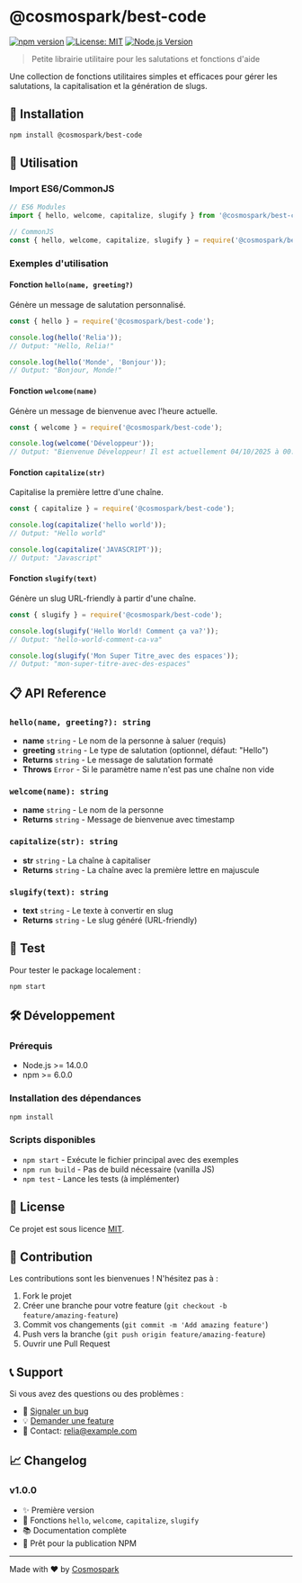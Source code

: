 # @cosmospark/best-code

[![npm version](https://badge.fury.io/js/%40cosmospark%2Fbest-code.svg)](https://badge.fury.io/js/%40cosmospark%2Fbest-code)
[![License: MIT](https://img.shields.io/badge/License-MIT-yellow.svg)](https://opensource.org/licenses/MIT)
[![Node.js Version](https://img.shields.io/badge/node-%3E%3D14.0.0-brightgreen)](https://nodejs.org/)

> Petite librairie utilitaire pour les salutations et fonctions d'aide

Une collection de fonctions utilitaires simples et efficaces pour gérer les salutations, la capitalisation et la génération de slugs.

## 🚀 Installation

```bash
npm install @cosmospark/best-code
```

## 📖 Utilisation

### Import ES6/CommonJS

```javascript
// ES6 Modules
import { hello, welcome, capitalize, slugify } from '@cosmospark/best-code';

// CommonJS
const { hello, welcome, capitalize, slugify } = require('@cosmospark/best-code');
```

### Exemples d'utilisation

#### Fonction `hello(name, greeting?)`

Génère un message de salutation personnalisé.

```javascript
const { hello } = require('@cosmospark/best-code');

console.log(hello('Relia'));
// Output: "Hello, Relia!"

console.log(hello('Monde', 'Bonjour'));
// Output: "Bonjour, Monde!"
```

#### Fonction `welcome(name)`

Génère un message de bienvenue avec l'heure actuelle.

```javascript
const { welcome } = require('@cosmospark/best-code');

console.log(welcome('Développeur'));
// Output: "Bienvenue Développeur! Il est actuellement 04/10/2025 à 00:37:59"
```

#### Fonction `capitalize(str)`

Capitalise la première lettre d'une chaîne.

```javascript
const { capitalize } = require('@cosmospark/best-code');

console.log(capitalize('hello world'));
// Output: "Hello world"

console.log(capitalize('JAVASCRIPT'));
// Output: "Javascript"
```

#### Fonction `slugify(text)`

Génère un slug URL-friendly à partir d'une chaîne.

```javascript
const { slugify } = require('@cosmospark/best-code');

console.log(slugify('Hello World! Comment ça va?'));
// Output: "hello-world-comment-ca-va"

console.log(slugify('Mon Super Titre_avec des espaces'));
// Output: "mon-super-titre-avec-des-espaces"
```

## 📋 API Reference

### `hello(name, greeting?): string`

- **name** `string` - Le nom de la personne à saluer (requis)
- **greeting** `string` - Le type de salutation (optionnel, défaut: "Hello")
- **Returns** `string` - Le message de salutation formaté
- **Throws** `Error` - Si le paramètre name n'est pas une chaîne non vide

### `welcome(name): string`

- **name** `string` - Le nom de la personne
- **Returns** `string` - Message de bienvenue avec timestamp

### `capitalize(str): string`

- **str** `string` - La chaîne à capitaliser
- **Returns** `string` - La chaîne avec la première lettre en majuscule

### `slugify(text): string`

- **text** `string` - Le texte à convertir en slug
- **Returns** `string` - Le slug généré (URL-friendly)

## 🧪 Test

Pour tester le package localement :

```bash
npm start
```

## 🛠️ Développement

### Prérequis

- Node.js >= 14.0.0
- npm >= 6.0.0

### Installation des dépendances

```bash
npm install
```

### Scripts disponibles

- `npm start` - Exécute le fichier principal avec des exemples
- `npm run build` - Pas de build nécessaire (vanilla JS)
- `npm test` - Lance les tests (à implémenter)

## 📄 License

Ce projet est sous licence [MIT](LICENSE).

## 🤝 Contribution

Les contributions sont les bienvenues ! N'hésitez pas à :

1. Fork le projet
2. Créer une branche pour votre feature (`git checkout -b feature/amazing-feature`)
3. Commit vos changements (`git commit -m 'Add amazing feature'`)
4. Push vers la branche (`git push origin feature/amazing-feature`)
5. Ouvrir une Pull Request

## 📞 Support

Si vous avez des questions ou des problèmes :

- 🐛 [Signaler un bug](https://github.com/cosmospark/best-code/issues)
- 💡 [Demander une feature](https://github.com/cosmospark/best-code/issues)
- 📧 Contact: relia@example.com

## 📈 Changelog

### v1.0.0
- ✨ Première version
- 🎉 Fonctions `hello`, `welcome`, `capitalize`, `slugify`
- 📚 Documentation complète
- 🚀 Prêt pour la publication NPM

---

Made with ❤️ by [Cosmospark](https://github.com/cosmospark)
